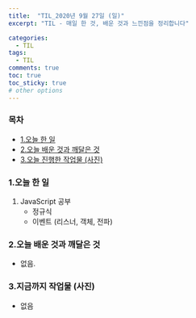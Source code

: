 ```yaml
---
title:  "TIL_2020년 9월 27일 (일)"
excerpt: "TIL - 매일 한 것, 배운 것과 느낀점을 정리합니다"

categories:
  - TIL
tags:
  - TIL
comments: true
toc: true
toc_sticky: true
# other options
---
```



<h3>목차</h3>

- [1.오늘 한 일](#1오늘-한-일)
- [2.오늘 배운 것과 깨달은 것](#2오늘-배운-것과-깨달은-것)
- [3.오늘 진행한 작업물 (사진)](#3오늘-진행한-작업물-사진)
  

### 1.오늘 한 일
    
1. JavaScript 공부
    - 정규식
    - 이벤트 (리스너, 객체, 전파)
    
### 2.오늘 배운 것과 깨달은 것

- 없음.

### 3.지금까지 작업물 (사진)

- 없음


>